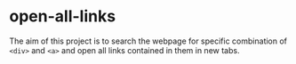 # open-all-links

The aim of this project is to search the webpage for specific combination of `<div>` and `<a>` and open all links contained in them in new tabs.
